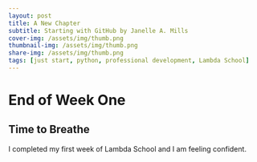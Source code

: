 ```yaml
---
layout: post
title: A New Chapter
subtitle: Starting with GitHub by Janelle A. Mills
cover-img: /assets/img/thumb.png
thumbnail-img: /assets/img/thumb.png
share-img: /assets/img/thumb.png
tags: [just start, python, professional development, Lambda School]
---
```


# End of Week One
## Time to Breathe

I completed my first week of Lambda School and I am feeling confident.
